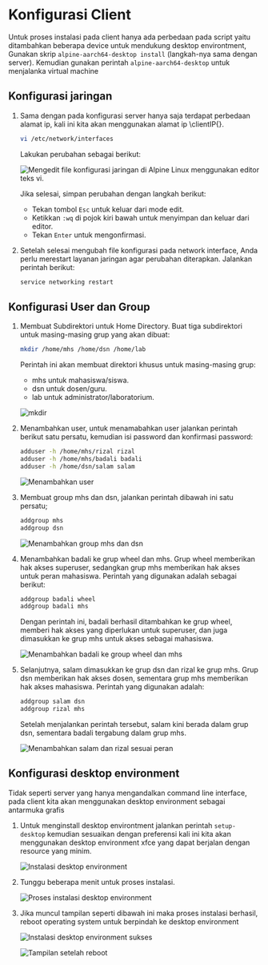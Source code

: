 # Konfigurasi Client

Untuk proses instalasi pada client hanya ada perbedaan pada script yaitu
ditambahkan beberapa device untuk mendukung desktop environtment, Gunakan skrip
`alpine-aarch64-desktop install` (langkah-nya sama dengan server). Kemudian
gunakan perintah `alpine-aarch64-desktop` untuk menjalanka virtual machine

## Konfigurasi jaringan

1. Sama dengan pada konfigurasi server hanya saja terdapat perbedaan alamat ip,
   kali ini kita akan menggunakan alamat ip \clientIP{}.

   ```bash
   vi /etc/network/interfaces
   ```

   Lakukan perubahan sebagai berikut:

   ![Mengedit file konfigurasi jaringan di Alpine Linux menggunakan editor teks vi.](../assets/images/capture%2075.png)

   Jika selesai, simpan perubahan dengan langkah berikut:

   - Tekan tombol `Esc` untuk keluar dari mode edit.
   - Ketikkan `:wq` di pojok kiri bawah untuk menyimpan dan keluar dari editor.
   - Tekan `Enter` untuk mengonfirmasi.

2. Setelah selesai mengubah file konfigurasi pada network interface, Anda perlu
   merestart layanan jaringan agar perubahan diterapkan. Jalankan perintah
   berikut:

   ```bash
   service networking restart
   ```

## Konfigurasi User dan Group

1. Membuat Subdirektori untuk Home Directory. Buat tiga subdirektori untuk
   masing-masing grup yang akan dibuat:

   ```bash
   mkdir /home/mhs /home/dsn /home/lab
   ```

   Perintah ini akan membuat direktori khusus untuk masing-masing grup:

   - mhs untuk mahasiswa/siswa.
   - dsn untuk dosen/guru.
   - lab untuk administrator/laboratorium.

   ![mkdir](<../assets/images/capture 37.png>)

2. Menambahkan user, untuk menamabahkan user jalankan perintah berikut satu
   persatu, kemudian isi password dan konfirmasi password:

   ```bash
   adduser -h /home/mhs/rizal rizal
   adduser -h /home/mhs/badali badali
   adduser -h /home/dsn/salam salam
   ```

   ![Menambahkan user](../assets/images/capture%2076.png)

3. Membuat group mhs dan dsn, jalankan perintah dibawah ini satu persatu;

   ```bash
   addgroup mhs
   addgroup dsn
   ```

   ![Menambahkan group mhs dan dsn](../assets/images/capture%2077.png)

4. Menambahkan badali ke grup wheel dan mhs. Grup wheel memberikan hak akses
   superuser, sedangkan grup mhs memberikan hak akses untuk peran mahasiswa.
   Perintah yang digunakan adalah sebagai berikut:

   ```bash
   addgroup badali wheel
   addgroup badali mhs
   ```

   Dengan perintah ini, badali berhasil ditambahkan ke grup wheel, memberi hak
   akses yang diperlukan untuk superuser, dan juga dimasukkan ke grup mhs untuk
   akses sebagai mahasiswa.

   ![Menambahkan badali ke group wheel dan mhs](../assets/images/capture%2078.png)

5. Selanjutnya, salam dimasukkan ke grup dsn dan rizal ke grup mhs. Grup dsn
   memberikan hak akses dosen, sementara grup mhs memberikan hak akses
   mahasiswa. Perintah yang digunakan adalah:

   ```bash
   addgroup salam dsn
   addgroup rizal mhs
   ```

   Setelah menjalankan perintah tersebut, salam kini berada dalam grup dsn,
   sementara badali tergabung dalam grup mhs.

   ![Menambahkan salam dan rizal sesuai peran](../assets/images/capture%2079.png)

## Konfigurasi desktop environment

Tidak seperti server yang hanya mengandalkan command line interface, pada client
kita akan menggunakan desktop environment sebagai antarmuka grafis

1. Untuk menginstall desktop environtment jalankan perintah `setup-desktop`
   kemudian sesuaikan dengan preferensi kali ini kita akan menggunakan desktop
   environment xfce yang dapat berjalan dengan resource yang minim.

   ![Instalasi desktop environment](../assets/images/capture%2082.png)

2. Tunggu beberapa menit untuk proses instalasi.

   ![Proses instalasi desktop environment](../assets/images/capture%2083.png)

3. Jika muncul tampilan seperti dibawah ini maka proses instalasi berhasil,
   reboot operating system untuk berpindah ke desktop environment

   ![Instalasi desktop environment sukses](../assets/images/capture%2084.png)

   ![Tampilan setelah reboot](../assets/images/capture%2085.png)
